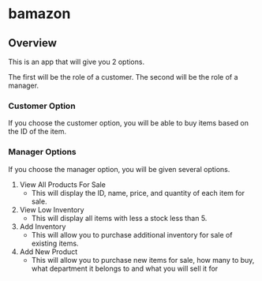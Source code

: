 # bamazon

## Overview

This is an app that will give you 2 options. 

The first will be the role of a customer.
The second will be the role of a manager.

### Customer Option

If you choose the customer option, you will be able to buy items based on the ID of the item.

### Manager Options

If you choose the manager option, you will be given several options.
1. View All Products For Sale
    * This will display the ID, name, price, and quantity of each item for sale.
2. View Low Inventory
    * This will display all items with less a stock less than 5.
3. Add Inventory
    * This will allow you to purchase additional inventory for sale of existing items.
4. Add New Product
    * This will allow you to purchase new items for sale, how many to buy, what department it belongs to and what you will sell it for